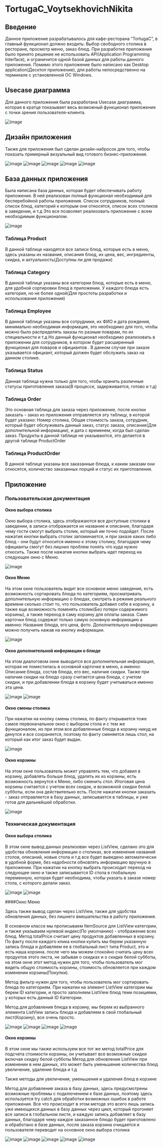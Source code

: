 # TortugaC_VoytsekhovichNikita

## Введение
Данное приложение разрабатывалось для кафе-ресторана “TortugaC”, в главный функционал должно входить: Выбор свободного столика в ресторане, просмотр меню, заказ блюд. При разработке приложения было принято решение не использовать API(Application Programming Interface), и ограничится одной базой данных для работы данного приложения. Помимо этого приложение было написано как Desktop application(Десктоп приложение), для работы непосредственно на терминале с установленной ОС Windows. 
## Usecase диаграмма
Для данного приложения была разработана Usecase диаграмма, которая в кратце показывает весь возможный функционал приложения с точки зрения пользователя-клиента.

![image](https://user-images.githubusercontent.com/53102064/216609619-d2c41715-7ac9-43ad-ad63-fbb70656d775.png)

## Дизайн приложения
Также для приложения был сделан дизайн-набросок для того, чтобы показать примерный визуальный вид готового бизнес-приложения.

![image](https://user-images.githubusercontent.com/53102064/216609640-bd1c5151-f04e-49f2-ad4a-cb9b7667f74b.png)
![image](https://user-images.githubusercontent.com/53102064/216609672-0459ca59-b287-4aec-8a66-f5a41d6c50c2.png)
![image](https://user-images.githubusercontent.com/53102064/216609705-6fe39f12-a8ac-49c7-a1f3-b1f831101ced.png)
![image](https://user-images.githubusercontent.com/53102064/216609722-5eb95ab5-e84c-44f7-bc82-391b5390d965.png)
![image](https://user-images.githubusercontent.com/53102064/216609748-daaa6e10-bb0a-4f35-8f64-065ca0ca79ba.png)





## База данных приложения
Была написана база данных, которая будет обеспечивать работу приложения. В ней реализован полный функционал необходимый для бесперебойной работы приложения. Список сотрудников, полный список блюд, категорий к которым они относятся, список всех столиков в заведении, и т.д
Это все позволяет реализовать приложение с всем необходимым функционалом.

![image](https://user-images.githubusercontent.com/53102064/216609805-5623b69a-379f-4ce6-b61f-ab2bebbf8ca7.png)

### Таблица Product
В данной таблице находятся все записи блюд, которые есть в меню, здесь указаны их названия, описания блюд, их цена, вес, ингредиенты, скидка, и актуальность(Доступны ли для продажи)
### Таблица Category
В данной таблице указаны все категории блюд, которые есть в меню, для удобной сортировки блюд в приложении. У каждого блюда есть категория, но не более одной(Для простоты разработки и использования приложения)
### Таблица Employee
В данной таблице указаны все сотрудники, их ФИО и дата рождения, минимально необходимая информация, это необходимо для того, чтобы можно было распределять заказы по разным поварам, по их специальности и т.д
Но данный функционал необходимо реализовать в приложении для сотрудников, в котором будет расширенный функционал для поваров и официантов . В данном случае при заказе указывается официант, который должен будет обслужить заказ на данном столике.

### Таблица Status
Данная таблица нужна только для того, чтобы хранить различные статусы приготовления заказа(В процессе, задерживается, готово и т.д)
### Таблица Order
Это основная таблица для заказа через приложение, после кнопки заказать - заказ из приложения отправляется эту таблицу, в которой будет указано: Номер столика, Общая стоимость заказа, сотрудник, который будет обслуживать данный заказ, статус заказа, описание(Для дополнительной информации), и дата с временем, когда был сделан заказ. Продукты в данной таблице не указываются, это делается в другой таблице ProductOrder
### Таблица ProductOrder
В данной таблице указаны все заказанные блюда, к каким заказам они относятся, количество заказанных порций и статус их приготовления.
## Приложение
### Пользовательская документация

#### Окно выбора столика

Окно выбора столика, здесь отображаются все доступные столики в заведении, в записи отображается их название и описание, благодаря чему гости смогут выбрать столик, который им точно подойдет. После нажатия кнопки выбрать столик запоминается, и при заказе каких либо блюд - они будут относится именно к этому столику, благодаря чему официанты смогут без лишних проблем понять что куда нужно относить. Также после нажатия кнопки выбрать идет переход на следующее окно с Меню.

![image](https://user-images.githubusercontent.com/53102064/216609852-8c2e773e-c5f8-49c3-8b64-a165692f15c4.png)

#### Окно Меню

На этом окне пользователь видит все основное меню заведения, есть возможность сортировать блюда по категориям, просматривать дополнительную информацию о блюдах, смотреть в режиме реального времени сколько стоит то, что пользователь добавил себе в корзину, а также еще возможность поменять столик(Без потери содержимого корзины), а также переход в саму корзину для оплаты заказа. Сами карточки блюд содержат только самую основную информацию а именно: Название блюда, его цена, фото. Дополнительную информацию можно получить нажав на кнопку информации.

![image](https://user-images.githubusercontent.com/53102064/216609891-2170436e-debc-4153-8745-2ce5ad77b30e.png)

#### Окно дополнительной информации о блюде

На этом диалоговом окне выводится вся дополнительная информация, которая не поместилась в основной карточке в меню, а именно: Описание блюда, состав блюда, его вес, наличие скидки. Также при наличии скидки на блюдо сразу считается цена блюда, с учетом скидки, и при добавлении блюда в корзину будет учитываться именно эта цена.

![image](https://user-images.githubusercontent.com/53102064/216609936-a312bed2-b551-4c72-9d5b-39a5875feb8b.png)
![image](https://user-images.githubusercontent.com/53102064/216609963-da32633b-597b-4c88-8ba7-b5b575b2c78c.png)

#### Окно смены столика

При нажатии на кнопку смены столика, по факту открывается тоже самое первоначальное окно с выбором стола и с тем же функционалом, но при этом все добавленные блюда в корзину никуд не денутся и все сохраняется, поэтому по факту сменяется лишь стол, на который как итог заказ будет выдан.

![image](https://user-images.githubusercontent.com/53102064/216610011-894ae4ad-221f-4764-b641-51264eff8f9c.png)

#### Окно корзины

На этом окне пользователь может управлять тем, что добавил в корзину, добавлять больше блюд, удалять их из корзины, есть возможность вернутся к Меню, либо сменить стол. Итоговая цена корзины считается с учетом всех скидок, и возможной скидки белой субботы, если она действительно есть. После нажатия кнопки заказать - заказ отправляется в базу данных, записывается в таблицы, и уже готов для дальнейшей обработки.

![image](https://user-images.githubusercontent.com/53102064/216610046-f1f41820-f67d-43f9-acde-096dd5ef4fa7.png)

### Техническая документация
#### Окно выбора столика

В этом окне вывод данных реализован через ListView, сделано это для удобства обновления информации о столиках, все изменения названий столов, описаний, новые стола и т.д все будет выведено автоматически в удобной форме, без надобности обновлять информацию вручную в приложении. При нажатии на кнопку выбрать происходит переход на следующее окно и также записывается ID стола в глобальную переменную, которая будет необходима, чтобы указать в заказе номер стола, с которого делали заказ.

![image](https://user-images.githubusercontent.com/53102064/216610139-5f7f4696-ab02-43af-911a-85c621a3ce79.png)
![image](https://user-images.githubusercontent.com/53102064/216610102-944e581e-3d37-44a3-a6e0-fea503292aa0.png)

####Окно Меню

Здесь также вывод сделан через ListView, также для удобства обновления данных, без лишнего вмешательства в работу приложения. 

В основном классе мы прописываем ItemSource для ListView категории, и также указываем нулевой индекс(По умолчанию) - отображение всех блюд. Метод totalPrice считает цену продуктов добавленных в корзину. По факту после каждого клика кнопки купить мы берем указанную запись блюда и добавляем ее в глобальный лист типа Product, это и есть наша корзина. после чего мы можем спокойно считать цену всех продуктов этого листа, не забывая о скидках и о скидке белой субботы, на этом окне этот метод нужен для того, чтобы пользователь мог видеть общую стоимость корзины, стоимость обновляется при каждом изменении корзины(Покупки). 

Метод фильтр нужен для того, чтобы пользователь мог сортировать блюда по категориям. При нажатии на элемент ListView категории мы берем ID категории, и просто заполняем ListView блюд теми позициями, у которых есть данный ID Категории. 

Метод для добавления блюда в корзину, мы берем из выбранного элемента ListView запись блюда и добавляем в свой глобальный лист(Корзину), все очень просто.

![image](https://user-images.githubusercontent.com/53102064/216610185-a7b7d097-5dd5-430f-a82a-89bd89bf988a.png)
![image](https://user-images.githubusercontent.com/53102064/216610220-dcf17d38-02ba-46e5-b259-c0576f7a871d.png)
![image](https://user-images.githubusercontent.com/53102064/216610259-756d8ae2-93ad-4509-a95f-4370bfe81903.png)
![image](https://user-images.githubusercontent.com/53102064/216610278-9c31d92c-7c2e-4f72-a852-7b6e7edd5a8d.png)

#### Окно корзины

В этом окне мы также используем все тот же метод totalPrice для подсчета стоимости корзины, он учитывает все возможные скидки включая скидку белой субботы
Метод для обновления ListView при изменении в нем данных, это может быть уменьшение количества блюд увеличение, удаление блюда и т.д

Также методы для увеличения, уменьшения и удаления блюд в корзине

Метод для добавления заказа в базу данных, здесь предусмотрены возможные проблемы с подключением к базе данных, поэтому здесь используется try catch для обработки возможных ошибок в работе приложения. Все что происходит в этом методе это всего лишь запись уже имеющихся данных в базу данных через цикл, который прогоняет все записи в глобальном листе, и каждую запись добавляет в базу данных, благодаря чему каждое заказанное блюдо будет приготовлено и обработано в базе данных, после заказа корзина очищается и пользователя переводит на основное окно выбора столика

![image](https://user-images.githubusercontent.com/53102064/216610313-097772fd-698e-4949-8a29-dad649dcddf5.png)
![image](https://user-images.githubusercontent.com/53102064/216610340-712a8a5d-db17-4604-811d-eb8cbe0543f1.png)
![image](https://user-images.githubusercontent.com/53102064/216610371-5eaa821e-d9dd-4cbd-ac59-fc06093b99d0.png)
![image](https://user-images.githubusercontent.com/53102064/216610405-a4e42d7f-bbb4-409a-b0eb-fed526c17915.png)
![image](https://user-images.githubusercontent.com/53102064/216610435-a60b7226-268b-4f83-93cc-02198762067e.png)

